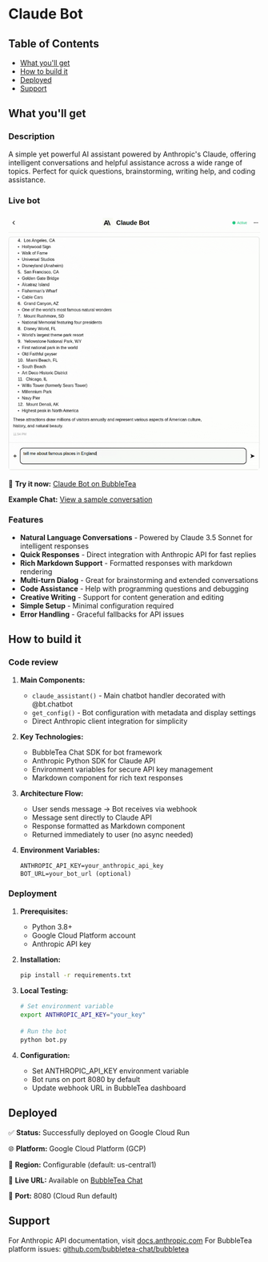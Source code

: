 # Claude Bot

## Table of Contents
- [What you'll get](#what-youll-get)
- [How to build it](#how-to-build-it)
- [Deployed](#deployed)
- [Support](#support)

## What you'll get

### Description
A simple yet powerful AI assistant powered by Anthropic's Claude, offering intelligent conversations and helpful assistance across a wide range of topics. Perfect for quick questions, brainstorming, writing help, and coding assistance.

### Live bot

![Claude Bot Demo](./claude-bot-demo.gif)

🔗 **Try it now:** [Claude Bot on BubbleTea](https://bubbletea.chat/bot/claude-bot)

**Example Chat:** [View a sample conversation](https://bubbletea.chat/shared/fnG3Nih-JsdZDbjf9Fg30nJ2Gei0K4DI83yUjrFydNE)

### Features
- **Natural Language Conversations** - Powered by Claude 3.5 Sonnet for intelligent responses
- **Quick Responses** - Direct integration with Anthropic API for fast replies
- **Rich Markdown Support** - Formatted responses with markdown rendering
- **Multi-turn Dialog** - Great for brainstorming and extended conversations
- **Code Assistance** - Help with programming questions and debugging
- **Creative Writing** - Support for content generation and editing
- **Simple Setup** - Minimal configuration required
- **Error Handling** - Graceful fallbacks for API issues

## How to build it

### Code review

1. **Main Components:**
   - `claude_assistant()` - Main chatbot handler decorated with @bt.chatbot
   - `get_config()` - Bot configuration with metadata and display settings
   - Direct Anthropic client integration for simplicity

2. **Key Technologies:**
   - BubbleTea Chat SDK for bot framework
   - Anthropic Python SDK for Claude API
   - Environment variables for secure API key management
   - Markdown component for rich text responses

3. **Architecture Flow:**
   - User sends message → Bot receives via webhook
   - Message sent directly to Claude API
   - Response formatted as Markdown component
   - Returned immediately to user (no async needed)

4. **Environment Variables:**
   ```
   ANTHROPIC_API_KEY=your_anthropic_api_key
   BOT_URL=your_bot_url (optional)
   ```

### Deployment

1. **Prerequisites:**
   - Python 3.8+
   - Google Cloud Platform account
   - Anthropic API key

2. **Installation:**
   ```bash
   pip install -r requirements.txt
   ```

3. **Local Testing:**
   ```bash
   # Set environment variable
   export ANTHROPIC_API_KEY="your_key"

   # Run the bot
   python bot.py
   ```

4. **Configuration:**
   - Set ANTHROPIC_API_KEY environment variable
   - Bot runs on port 8080 by default
   - Update webhook URL in BubbleTea dashboard

## Deployed

✅ **Status:** Successfully deployed on Google Cloud Run

🌐 **Platform:** Google Cloud Platform (GCP)

📍 **Region:** Configurable (default: us-central1)

🔗 **Live URL:** Available on [BubbleTea Chat](https://bubbletea.chat/bot/claude-simple)

🚀 **Port:** 8080 (Cloud Run default)

## Support
For Anthropic API documentation, visit [docs.anthropic.com](https://docs.anthropic.com)
For BubbleTea platform issues: [github.com/bubbletea-chat/bubbletea](https://github.com/bubbletea-chat/bubbletea)